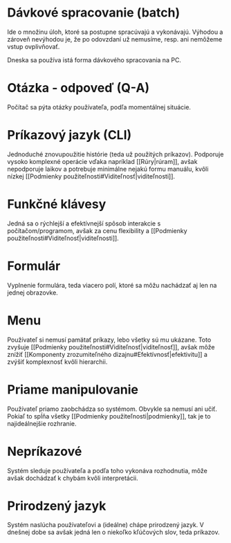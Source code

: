 # Dávkové spracovanie (batch)
Ide o množinu úloh, ktoré sa postupne spracúvajú a vykonávajú.
Výhodou a zároveň nevýhodou je, že po odovzdaní už nemusíme, resp. ani nemôžeme vstup ovplivňovať.

Dneska sa používa istá forma dávkového spracovania na PC.

# Otázka - odpoveď (Q-A)
Počítač sa pýta otázky používateľa, podľa momentálnej situácie.

# Príkazový jazyk (CLI)
Jednoduché znovupoužitie histórie (teda už použitých príkazov). Podporuje vysoko komplexné operácie vďaka napríklad [[Rúry|rúram]], avšak nepodporuje laikov a potrebuje minimálne nejakú formu manuálu, kvôli nízkej [[Podmienky použiteľnosti#Viditeľnosť|viditeľnosti]].

# Funkčné klávesy
Jedná sa o rýchlejší a efektívnejší spôsob interakcie s počítačom/programom, avšak za cenu flexibility a [[Podmienky použiteľnosti#Viditeľnosť|viditeľnosti]].

# Formulár
Vyplnenie formulára, teda viacero polí, ktoré sa môžu nachádzať aj len na jednej obrazovke.

# Menu
Používateľ si nemusí pamätať príkazy, lebo všetky sú mu ukázane. Toto zvyšuje [[Podmienky použiteľnosti#Viditeľnosť|viditeľnosť]], avšak môže znížiť [[Komponenty zrozumiteľného dizajnu#Efektívnosť|efektivitu]] a zvýšiť komplexnosť kvôli hierarchii.

# Priame manipulovanie
Používateľ priamo zaobchádza so systémom. Obvykle sa nemusí ani učiť.
Pokiaľ to spĺňa všetky [[Podmienky použiteľnosti|podmienky]], tak je to najideálnejšie rozhranie.

# Nepríkazové
Systém sleduje používateľa a podľa toho vykonáva rozhodnutia, môže avšak dochádzať k chybám kvôli interpretácii.

# Prirodzený jazyk
Systém naslúcha používateľovi a (ideálne) chápe prirodzený jazyk. V dnešnej dobe sa avšak jedná len o niekoľko kľúčových slov, teda príkazov.